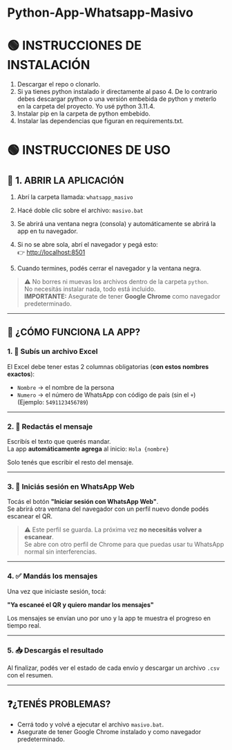 # Python-App-Whatsapp-Masivo

# 🟢 INSTRUCCIONES DE INSTALACIÓN
1. Descargar el repo o clonarlo.
2. Si ya tienes python instalado ir directamente al paso 4. De lo contrario debes descargar python o una versión embebida de python y meterlo en la carpeta del proyecto. Yo usé python 3.11.4.
3. Instalar pip en la carpeta de python embebido.
4. Instalar las dependencias que figuran en requirements.txt.

# 🟢 INSTRUCCIONES DE USO 

## 📁 1. ABRIR LA APLICACIÓN

1. Abrí la carpeta llamada: `whatsapp_masivo`  
2. Hacé doble clic sobre el archivo: `masivo.bat`  
3. Se abrirá una ventana negra (consola) y automáticamente se abrirá la app en tu navegador.  
4. Si no se abre sola, abrí el navegador y pegá esto:  
   👉 [http://localhost:8501](http://localhost:8501)

5. Cuando termines, podés cerrar el navegador y la ventana negra.

> ⚠️ No borres ni muevas los archivos dentro de la carpeta `python`.  
> No necesitás instalar nada, todo está incluido.  
> **IMPORTANTE:** Asegurate de tener **Google Chrome** como navegador predeterminado.

---

## 🧠 ¿CÓMO FUNCIONA LA APP?

### 1. 📄 Subís un archivo Excel

El Excel debe tener estas 2 columnas obligatorias (**con estos nombres exactos**):

- `Nombre` → el nombre de la persona  
- `Numero` → el número de WhatsApp con código de país (sin el `+`)  
  (Ejemplo: `5491123456789`)

---

### 2. 💬 Redactás el mensaje

Escribís el texto que querés mandar.  
La app **automáticamente agrega** al inicio: `Hola {nombre}`

Solo tenés que escribir el resto del mensaje.

---

### 3. 🧭 Iniciás sesión en WhatsApp Web

Tocás el botón **"Iniciar sesión con WhatsApp Web"**.  
Se abrirá otra ventana del navegador con un perfil nuevo donde podés escanear el QR.

> ⚠️ Este perfil se guarda. La próxima vez **no necesitás volver a escanear**.  
> Se abre con otro perfil de Chrome para que puedas usar tu WhatsApp normal sin interferencias.

---

### 4. ✅ Mandás los mensajes

Una vez que iniciaste sesión, tocá:

**"Ya escaneé el QR y quiero mandar los mensajes"**

Los mensajes se envían uno por uno y la app te muestra el progreso en tiempo real.

---

### 5. 📥 Descargás el resultado

Al finalizar, podés ver el estado de cada envío y descargar un archivo `.csv` con el resumen.

---

## ❓¿TENÉS PROBLEMAS?

- Cerrá todo y volvé a ejecutar el archivo `masivo.bat`.
- Asegurate de tener Google Chrome instalado y como navegador predeterminado.
